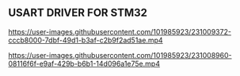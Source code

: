 ## USART DRIVER FOR STM32




https://user-images.githubusercontent.com/101985923/231009372-cccb8000-7dbf-49d1-b3af-c2b9f2ad51ae.mp4






https://user-images.githubusercontent.com/101985923/231008960-08116f6f-e9af-429b-b6b1-14d096a1e75e.mp4

